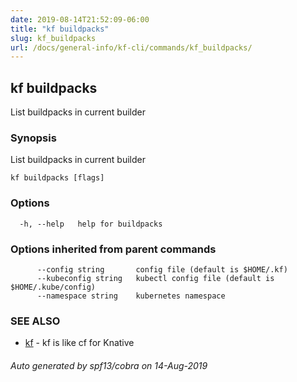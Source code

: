 ```yaml
---
date: 2019-08-14T21:52:09-06:00
title: "kf buildpacks"
slug: kf_buildpacks
url: /docs/general-info/kf-cli/commands/kf_buildpacks/
---
```

## kf buildpacks

List buildpacks in current builder

### Synopsis

List buildpacks in current builder

```
kf buildpacks [flags]
```

### Options

```
  -h, --help   help for buildpacks
```

### Options inherited from parent commands

```
      --config string       config file (default is $HOME/.kf)
      --kubeconfig string   kubectl config file (default is $HOME/.kube/config)
      --namespace string    kubernetes namespace
```

### SEE ALSO

* [kf](/docs/general-info/kf-cli/commands/kf/)	 - kf is like cf for Knative

###### Auto generated by spf13/cobra on 14-Aug-2019
